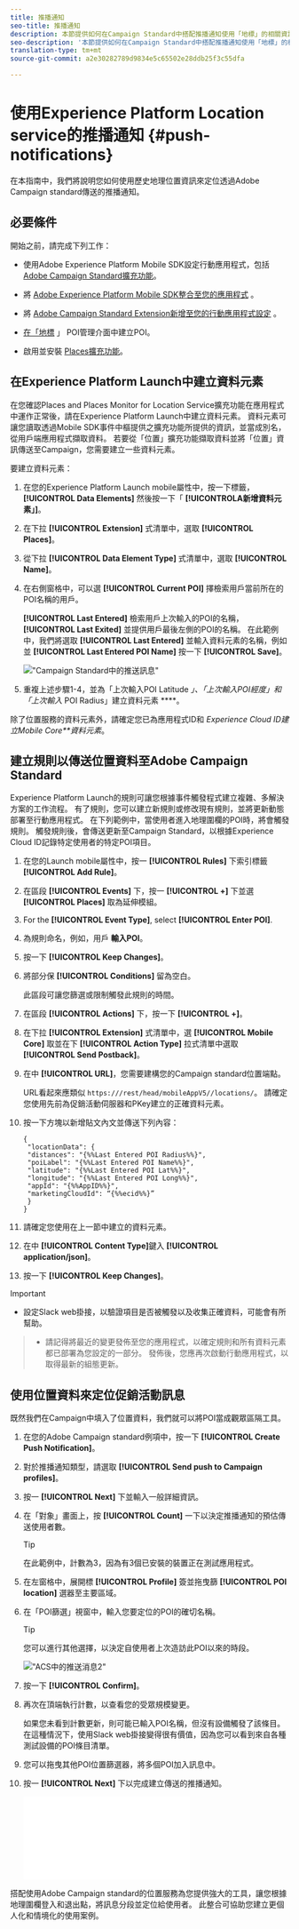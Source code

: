 ```yaml
---
title: 推播通知
seo-title: 推播通知
description: 本節提供如何在Campaign Standard中搭配推播通知使用「地標」的相關資訊。
seo-description: '本節提供如何在Campaign Standard中搭配推播通知使用「地標」的相關資訊。 '
translation-type: tm+mt
source-git-commit: a2e30282789d9834e5c65502e28ddb25f3c55dfa

---
```



# 使用Experience Platform Location service的推播通知 {#push-notifications}

在本指南中，我們將說明您如何使用歷史地理位置資訊來定位透過Adobe Campaign standard傳送的推播通知。

## 必要條件

開始之前，請完成下列工作：

* 使用Adobe Experience Platform Mobile SDK設定行動應用程式，包括 [Adobe Campaign Standard擴充功能](https://aep-sdks.gitbook.io/docs/using-mobile-extensions/adobe-campaign-standard)。

* 將 [Adobe Experience Platform Mobile SDK整合至您的應用程式](https://aep-sdks.gitbook.io/docs/getting-started/get-the-sdk) 。
* 將 [Adobe Campaign Standard Extension新增至您的行動應用程式設定](https://aep-sdks.gitbook.io/docs/using-mobile-extensions/adobe-campaign-standard) 。

* [在「地標](/help/poi-mgmt-ui/create-a-poi-ui.md) 」 POI管理介面中建立POI。

* 啟用並安裝 [Places擴充功能](/help/places-ext-aep-sdks/places-extension/places-extension.md)。


## 在Experience Platform Launch中建立資料元素

在您確認Places and Places Monitor for Location Service擴充功能在應用程式中運作正常後，請在Experience Platform Launch中建立資料元素。 資料元素可讓您讀取透過Mobile SDK事件中樞提供之擴充功能所提供的資訊，並當成別名，從用戶端應用程式擷取資料。 若要從「位置」擴充功能擷取資料並將「位置」資訊傳送至Campaign，您需要建立一些資料元素。

要建立資料元素：

1. 在您的Experience Platform Launch mobile屬性中，按一下標籤， **[!UICONTROL Data Elements]** 然後按一下「 **[!UICONTROLA新增資料元素」]**。
1. 在下拉 **[!UICONTROL Extension]** 式清單中，選取 **[!UICONTROL Places]**。
1. 從下拉 **[!UICONTROL Data Element Type]** 式清單中，選取 **[!UICONTROL Name]**。
1. 在右側窗格中，可以選 **[!UICONTROL Current POI]** 擇檢索用戶當前所在的POI名稱的用戶。

   **[!UICONTROL Last Entered]** 檢索用戶上次輸入的POI的名稱， **[!UICONTROL Last Exited]** 並提供用戶最後左側的POI的名稱。 在此範例中，我們將選取 **[!UICONTROL Last Entered]** 並輸入資料元素的名稱，例如並 **[!UICONTROL Last Entered POI Name]** 按一下 **[!UICONTROL Save]**。

   !["Campaign Standard中的推送訊息"](/help/assets/ACS_Push1.png)

1. 重複上述步驟1-4，並為「上次輸入POI Latitude *」、「上次輸入POI經度」和「上次輸入* POI Radius」建立資料元素 ****。

除了位置服務的資料元素外，請確定您已為應用程式ID和 *Experience Cloud ID建立Mobile Core**資料元素*。

## 建立規則以傳送位置資料至Adobe Campaign Standard

Experience Platform Launch的規則可讓您根據事件觸發程式建立複雜、多解決方案的工作流程。 有了規則，您可以建立新規則或修改現有規則，並將更新動態部署至行動應用程式。 在下列範例中，當使用者進入地理圍欄的POI時，將會觸發規則。 觸發規則後，會傳送更新至Campaign Standard，以根據Experience Cloud ID記錄特定使用者的特定POI項目。

1. 在您的Launch mobile屬性中，按一 **[!UICONTROL Rules]** 下索引標籤 **[!UICONTROL Add Rule]**。
1. 在區段 **[!UICONTROL Events]** 下，按一 **[!UICONTROL +]** 下並選 **[!UICONTROL Places]** 取為延伸模組。
1. For the **[!UICONTROL Event Type]**, select **[!UICONTROL Enter POI]**.
1. 為規則命名，例如，用戶 **輸入POI**。
1. 按一下 **[!UICONTROL Keep Changes]**。
1. 將部分保 **[!UICONTROL Conditions]** 留為空白。

   此區段可讓您篩選或限制觸發此規則的時間。

1. 在區段 **[!UICONTROL Actions]** 下，按一下 **[!UICONTROL +]**。
1. 在下拉 **[!UICONTROL Extension]** 式清單中，選 **[!UICONTROL Mobile Core]** 取並在下 **[!UICONTROL Action Type]** 拉式清單中選取 **[!UICONTROL Send Postback]**。
1. 在中 **[!UICONTROL URL]**，您需要建構您的Campaign standard位置端點。

   URL看起來應類似 `https:///rest/head/mobileAppV5//locations/`。
請確定您使用先前為促銷活動伺服器和PKey建立的正確資料元素。

1. 按一下方塊以新增貼文內文並傳送下列內容：

   ```
   {
    "locationData": {
    "distances": "{%%Last Entered POI Radius%%}",
    "poiLabel": "{%%Last Entered POI Name%%}",
    "latitude": "{%%Last Entered POI Lat%%}",
    "longitude": "{%%Last Entered POI Long%%}",
    "appId": "{%%AppID%%}",
    "marketingCloudId": “{%%ecid%%}”
    }
   }
   ```

1. 請確定您使用在上一節中建立的資料元素。
1. 在中 **[!UICONTROL Content Type]**&#x200B;鍵入 **[!UICONTROL application/json]**。
1. 按一下 **[!UICONTROL Keep Changes]**。

>[!IMPORTANT]
>
>* 設定Slack web掛接，以驗證項目是否被觸發以及收集正確資料，可能會有所幫助。


>* 請記得將最近的變更發佈至您的應用程式，以確定規則和所有資料元素都已部署為您設定的一部分。 發佈後，您應再次啟動行動應用程式，以取得最新的組態更新。


## 使用位置資料來定位促銷活動訊息

既然我們在Campaign中填入了位置資料，我們就可以將POI當成觀眾區隔工具。

1. 在您的Adobe Campaign standard例項中，按一下 **[!UICONTROL Create Push Notification]**。
1. 對於推播通知類型，請選取 **[!UICONTROL Send push to Campaign profiles]**。
1. 按一 **[!UICONTROL Next]** 下並輸入一般詳細資訊。
1. 在「對象」畫面上，按 **[!UICONTROL Count]** 一下以決定推播通知的預估傳送使用者數。

   >[!TIP]
   >
   >在此範例中，計數為3，因為有3個已安裝的裝置正在測試應用程式。

1. 在左窗格中，展開標 **[!UICONTROL Profile]** 簽並拖曳篩 **[!UICONTROL POI location]** 選器至主要區域。
1. 在「POI篩選」視窗中，輸入您要定位的POI的確切名稱。

   >[!TIP]
   >
   >您可以進行其他選擇，以決定自使用者上次造訪此POI以來的時段。

   !["ACS中的推送消息2"](/help/assets/ACS_push2.png)

1. 按一下 **[!UICONTROL Confirm]**。
1. 再次在頂端執行計數，以查看您的受眾規模變更。

   如果您未看到計數更新，則可能已輸入POI名稱，但沒有設備觸發了該條目。 在這種情況下，使用Slack web掛接變得很有價值，因為您可以看到來自各種測試設備的POI條目清單。
1. 您可以拖曳其他POI位置篩選器，將多個POI加入訊息中。
1. 按一 **[!UICONTROL Next]** 下以完成建立傳送的推播通知。

   !["ACS中的推送消息3"](/help/assets/ACS_push3.html)

搭配使用Adobe Campaign standard的位置服務為您提供強大的工具，讓您根據地理圍欄登入和退出點，將訊息分段並定位給使用者。 此整合可協助您建立更個人化和情境化的使用案例。